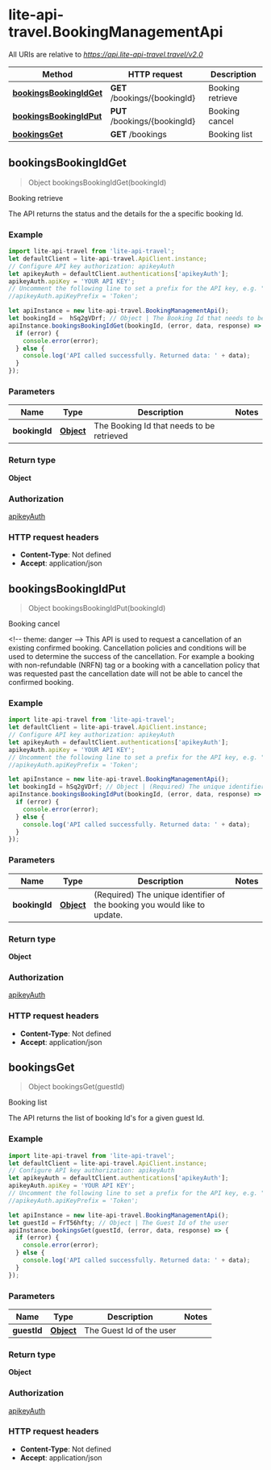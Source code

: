 # lite-api-travel.BookingManagementApi

All URIs are relative to *https://api.lite-api-travel.travel/v2.0*

Method | HTTP request | Description
------------- | ------------- | -------------
[**bookingsBookingIdGet**](BookingManagementApi.md#bookingsBookingIdGet) | **GET** /bookings/{bookingId} | Booking retrieve
[**bookingsBookingIdPut**](BookingManagementApi.md#bookingsBookingIdPut) | **PUT** /bookings/{bookingId} | Booking cancel
[**bookingsGet**](BookingManagementApi.md#bookingsGet) | **GET** /bookings | Booking list



## bookingsBookingIdGet

> Object bookingsBookingIdGet(bookingId)

Booking retrieve

The API returns the status and the details for the a specific booking Id.

### Example

```javascript
import lite-api-travel from 'lite-api-travel';
let defaultClient = lite-api-travel.ApiClient.instance;
// Configure API key authorization: apikeyAuth
let apikeyAuth = defaultClient.authentications['apikeyAuth'];
apikeyAuth.apiKey = 'YOUR API KEY';
// Uncomment the following line to set a prefix for the API key, e.g. "Token" (defaults to null)
//apikeyAuth.apiKeyPrefix = 'Token';

let apiInstance = new lite-api-travel.BookingManagementApi();
let bookingId =  hSq2gVDrf; // Object | The Booking Id that needs to be retrieved
apiInstance.bookingsBookingIdGet(bookingId, (error, data, response) => {
  if (error) {
    console.error(error);
  } else {
    console.log('API called successfully. Returned data: ' + data);
  }
});
```

### Parameters


Name | Type | Description  | Notes
------------- | ------------- | ------------- | -------------
 **bookingId** | [**Object**](.md)| The Booking Id that needs to be retrieved | 

### Return type

**Object**

### Authorization

[apikeyAuth](../README.md#apikeyAuth)

### HTTP request headers

- **Content-Type**: Not defined
- **Accept**: application/json


## bookingsBookingIdPut

> Object bookingsBookingIdPut(bookingId)

Booking cancel

&lt;!-- theme: danger --&gt; This API is used to request a cancellation of an existing confirmed booking. Cancellation policies and conditions will be used to determine the success of the cancellation. For example a booking with non-refundable (NRFN) tag or a booking with a cancellation policy that was requested past the cancellation date will not be able to cancel the confirmed booking.

### Example

```javascript
import lite-api-travel from 'lite-api-travel';
let defaultClient = lite-api-travel.ApiClient.instance;
// Configure API key authorization: apikeyAuth
let apikeyAuth = defaultClient.authentications['apikeyAuth'];
apikeyAuth.apiKey = 'YOUR API KEY';
// Uncomment the following line to set a prefix for the API key, e.g. "Token" (defaults to null)
//apikeyAuth.apiKeyPrefix = 'Token';

let apiInstance = new lite-api-travel.BookingManagementApi();
let bookingId = hSq2gVDrf; // Object | (Required) The unique identifier of the booking you would like to update.
apiInstance.bookingsBookingIdPut(bookingId, (error, data, response) => {
  if (error) {
    console.error(error);
  } else {
    console.log('API called successfully. Returned data: ' + data);
  }
});
```

### Parameters


Name | Type | Description  | Notes
------------- | ------------- | ------------- | -------------
 **bookingId** | [**Object**](.md)| (Required) The unique identifier of the booking you would like to update. | 

### Return type

**Object**

### Authorization

[apikeyAuth](../README.md#apikeyAuth)

### HTTP request headers

- **Content-Type**: Not defined
- **Accept**: application/json


## bookingsGet

> Object bookingsGet(guestId)

Booking list

The API returns the list of booking Id&#39;s for a given guest Id.

### Example

```javascript
import lite-api-travel from 'lite-api-travel';
let defaultClient = lite-api-travel.ApiClient.instance;
// Configure API key authorization: apikeyAuth
let apikeyAuth = defaultClient.authentications['apikeyAuth'];
apikeyAuth.apiKey = 'YOUR API KEY';
// Uncomment the following line to set a prefix for the API key, e.g. "Token" (defaults to null)
//apikeyAuth.apiKeyPrefix = 'Token';

let apiInstance = new lite-api-travel.BookingManagementApi();
let guestId = FrT56hfty; // Object | The Guest Id of the user
apiInstance.bookingsGet(guestId, (error, data, response) => {
  if (error) {
    console.error(error);
  } else {
    console.log('API called successfully. Returned data: ' + data);
  }
});
```

### Parameters


Name | Type | Description  | Notes
------------- | ------------- | ------------- | -------------
 **guestId** | [**Object**](.md)| The Guest Id of the user | 

### Return type

**Object**

### Authorization

[apikeyAuth](../README.md#apikeyAuth)

### HTTP request headers

- **Content-Type**: Not defined
- **Accept**: application/json

